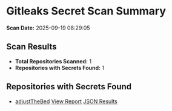 # Gitleaks Secret Scan Summary

**Scan Date:** 2025-09-19 08:29:05

## Scan Results
- **Total Repositories Scanned:** 1
- **Repositories with Secrets Found:** 1

## Repositories with Secrets Found

- [adjustTheBed](adjustTheBed/README.md)  [View Report](adjustTheBed/adjustTheBed_gitleaks.md)  [JSON Results](adjustTheBed/adjustTheBed_gitleaks.json)
